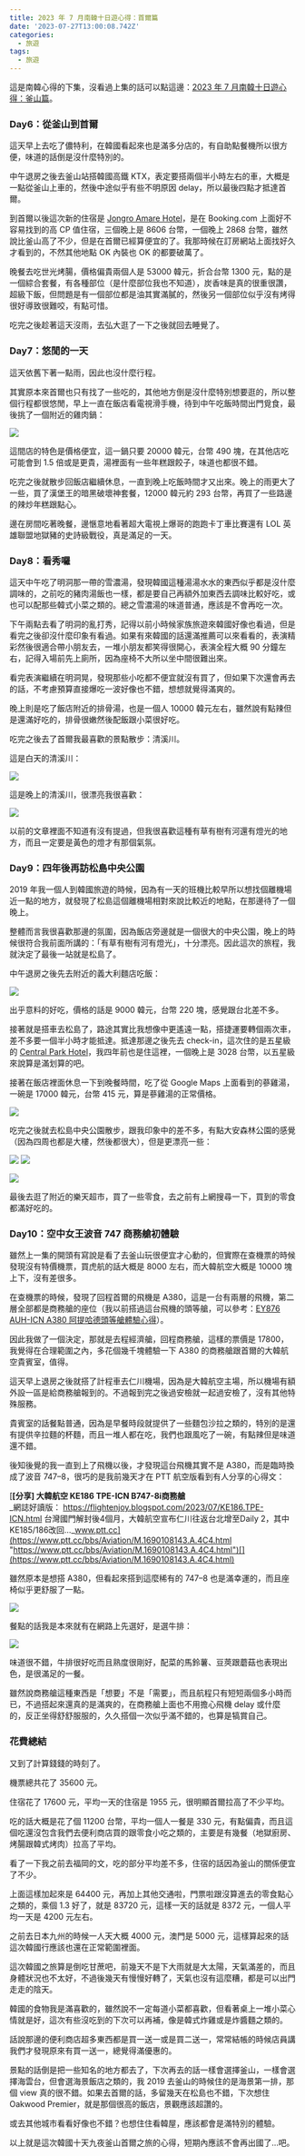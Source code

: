 ```yaml
---
title: 2023 年 7 月南韓十日遊心得：首爾篇
date: '2023-07-27T13:00:08.742Z'
categories:
  - 旅遊
tags:
  - 旅遊
---
```


這是南韓心得的下集，沒看過上集的話可以點這邊：[2023 年 7 月南韓十日遊心得：釜山篇](https://medium.com/@hulitw/2023-july-korea-trip-busan-a475e484e1fc)。

### Day6：從釜山到首爾

這天早上去吃了儂特利，在韓國看起來也是滿多分店的，有自助點餐機所以很方便，味道的話倒是沒什麼特別的。

中午退房之後去釜山站搭韓國高鐵 KTX，表定要搭兩個半小時左右的車，大概是一點從釜山上車的，然後中途似乎有些不明原因 delay，所以最後四點才抵達首爾。

到首爾以後這次新的住宿是 [Jongro Amare Hotel](https://goo.gl/maps/ixT7TsMuiM7sz1iv5)，是在 Booking.com 上面好不容易找到的高 CP 值住宿，三個晚上是 8606 台幣，一個晚上 2868 台幣，雖然說比釜山高了不少，但是在首爾已經算便宜的了。我那時候在訂房網站上面找好久才看到的，不然其他地點 OK 內裝也 OK 的都要破萬了。

晚餐去吃世光烤腸，價格偏貴兩個人是 53000 韓元，折合台幣 1300 元，點的是一個綜合套餐，有各種部位（是什麼部位我也不知道），炭香味是真的很重很讚，超級下飯，但問題是有一個部位都是油其實滿膩的，然後另一個部位似乎沒有烤得很好導致很難咬，有點可惜。

吃完之後趁著這天沒雨，去弘大逛了一下之後就回去睡覺了。

### Day7：悠閒的一天

這天依舊下著一點雨，因此也沒什麼行程。

其實原本來首爾也只有找了一些吃的，其他地方倒是沒什麼特別想要逛的，所以整個行程都很悠閒，早上一直在飯店看電視滑手機，待到中午吃飯時間出門覓食，最後挑了一個附近的雞肉鍋：

![](/img/2023-july-korea-trip-seoul-92ba2d0608ff/1__VOklFqTLIsAw0EEkHc2psQ.jpeg)

這間店的特色是價格便宜，這一鍋只要 20000 韓元，台幣 490 塊，在其他店吃可能會到 1.5 倍或是更貴，湯裡面有一些年糕跟餃子，味道也都很不錯。

吃完之後就散步回飯店繼續休息，一直到晚上吃飯時間才又出來。晚上的雨更大了一些，買了漢堡王的暗黑破壞神套餐，12000 韓元約 293 台幣，再買了一些路邊的辣炒年糕跟點心。

邊在房間吃著晚餐，邊愜意地看著超大電視上爆哥的跑跑卡丁車比賽還有 LOL 英雄聯盟地獄豬的史詩級戰役，真是滿足的一天。

### Day8：看秀囉

這天中午吃了明洞那一帶的雪濃湯，發現韓國這種湯湯水水的東西似乎都是沒什麼調味的，之前吃的豬肉湯飯也一樣，都是要自己再額外加東西去調味比較好吃，或也可以配那些韓式小菜之類的。總之雪濃湯的味道普通，應該是不會再吃一次。

下午兩點去看了明洞的亂打秀，記得以前小時候家族旅遊來韓國好像也看過，但是看完之後卻沒什麼印象有看過。如果有來韓國的話還滿推薦可以來看看的，表演精彩然後很適合帶小朋友去，一堆小朋友都笑得很開心，表演全程大概 90 分鐘左右，記得入場前先上廁所，因為座椅不大所以坐中間很難出來。

看完表演繼續在明洞晃，發現那些小吃都不便宜就沒有買了，但如果下次還會再去的話，不考慮預算直接爆吃一波好像也不錯，想想就覺得滿爽的。

晚上則是吃了飯店附近的排骨湯，也是一個人 10000 韓元左右，雖然說有點辣但是還滿好吃的，排骨很嫩然後配飯跟小菜很好吃。

吃完之後去了首爾我最喜歡的景點散步：清溪川。

這是白天的清溪川：

![](/img/2023-july-korea-trip-seoul-92ba2d0608ff/1__NnG2fLrSkjXgEf6G4qjJSA.jpeg)

這是晚上的清溪川，很漂亮我很喜歡：

![](/img/2023-july-korea-trip-seoul-92ba2d0608ff/1__c0QWxssaNJl10ilvf__32mw.jpeg)

以前的文章裡面不知道有沒有提過，但我很喜歡這種有草有樹有河還有燈光的地方，而且一定要是黃色的燈才有那個氣氛。

### Day9：四年後再訪松島中央公園

2019 年我一個人到韓國旅遊的時候，因為有一天的班機比較早所以想找個離機場近一點的地方，就發現了松島這個離機場相對來說比較近的地點，在那邊待了一個晚上。

整體而言我很喜歡那邊的氛圍，因為飯店旁邊就是一個很大的中央公園，晚上的時候很符合我前面所講的：「有草有樹有河有燈光」，十分漂亮。因此這次的旅程，我就決定了最後一站就是松島了。

中午退房之後先去附近的義大利麵店吃飯：

![](/img/2023-july-korea-trip-seoul-92ba2d0608ff/1__G__ohe2N06rCJMMJ6UcMhrA.jpeg)

出乎意料的好吃，價格的話是 9000 韓元，台幣 220 塊，感覺跟台北差不多。

接著就是搭車去松島了，路途其實比我想像中更遙遠一點，搭捷運要轉個兩次車，差不多要一個半小時才能抵達。抵達那邊之後先去 check-in，這次住的是五星級的 [Central Park Hotel](https://goo.gl/maps/jQ8StE6zoFHCij349)，我四年前也是住這裡，一個晚上是 3028 台幣，以五星級來說算是滿划算的吧。

接著在飯店裡面休息一下到晚餐時間，吃了從 Google Maps 上面看到的蔘雞湯，一碗是 17000 韓元，台幣 415 元，算是蔘雞湯的正常價格。

![](/img/2023-july-korea-trip-seoul-92ba2d0608ff/1__qzBrY2IqLrzn2OKI__YGzIA.jpeg)

吃完之後就去松島中央公園散步，跟我印象中的差不多，有點大安森林公園的感覺（因為四周也都是大樓，然後都很大），但是更漂亮一些：

![](/img/2023-july-korea-trip-seoul-92ba2d0608ff/1__zIOExKasky204775M9o7pQ.jpeg)
![](/img/2023-july-korea-trip-seoul-92ba2d0608ff/1__2IEhkNXFYfzoA7baPbN6Hw.jpeg)

![](/img/2023-july-korea-trip-seoul-92ba2d0608ff/1__U__O7HMQ6XO__vx__QbDFFpVw.jpeg)

最後去逛了附近的樂天超市，買了一些零食，去之前有上網搜尋一下，買到的零食都滿好吃的。

### Day10：空中女王波音 747 商務艙初體驗

雖然上一集的開頭有寫說是看了去釜山玩很便宜才心動的，但實際在查機票的時候發現沒有特價機票，買虎航的話大概是 8000 左右，而大韓航空大概是 10000 塊上下，沒有差很多。

在查機票的時候，發現了回程首爾的飛機是 A380，這是一台有兩層的飛機，第二層全部都是商務艙的座位（我以前搭過這台飛機的頭等艙，可以參考：[EY876 AUH-ICN A380 阿提哈德頭等艙體驗心得](https://hulitw.medium.com/etihad-a380-auh-icn-first-class-352fdbbc08db)）。

因此我做了一個決定，那就是去程經濟艙，回程商務艙，這樣的票價是 17800，我覺得在合理範圍之內，多花個幾千塊體驗一下 A380 的商務艙跟首爾的大韓航空貴賓室，值得。

這天早上退房之後就搭了計程車去仁川機場，因為是大韓航空主場，所以機場有額外設一區是給商務艙報到的。不過報到完之後過安檢就一起過安檢了，沒有其他特殊服務。

貴賓室的話餐點普通，因為是早餐時段就提供了一些麵包沙拉之類的，特別的是還有提供辛拉麵的杯麵，而且一堆人都在吃，我們也跟風吃了一碗，有點辣但是味道還不錯。

後知後覺的我一直到上了飛機以後，才發現這台飛機其實不是 A380，而是臨時換成了波音 747–8，很巧的是我前幾天才在 PTT 航空版看到有人分享的心得文：

[**\[分享\] 大韓航空 KE186 TPE-ICN B747-8i商務艙**  
_網誌好讀版： https://flightenjoy.blogspot.com/2023/07/KE186.TPE-ICN.html 台灣國門解封後4個月，大韓航空宣布仁川往返台北增至Daily 2，其中KE185/186改回…_www.ptt.cc](https://www.ptt.cc/bbs/Aviation/M.1690108143.A.4C4.html "https://www.ptt.cc/bbs/Aviation/M.1690108143.A.4C4.html")[](https://www.ptt.cc/bbs/Aviation/M.1690108143.A.4C4.html)

雖然原本是想搭 A380，但看起來搭到這麼稀有的 747–8 也是滿幸運的，而且座椅似乎更舒服了一點。

![](/img/2023-july-korea-trip-seoul-92ba2d0608ff/1__39rLoKpzbQnuiXtUXI5uJA.jpeg)

餐點的話我是本來就有在網路上先選好，是選牛排：

![](/img/2023-july-korea-trip-seoul-92ba2d0608ff/1__1__AIxKBaSlieOd8MRIjPPg.jpeg)

味道很不錯，牛排很好吃而且熟度很剛好，配菜的馬鈴薯、豆莢跟蘑菇也表現出色，是很滿足的一餐。

雖然說商務艙這種東西是「想要」不是「需要」，而且航程只有短短兩個多小時而已，不過搭起來還真的是滿爽的，在商務艙上面也不用擔心飛機 delay 或什麼的，反正坐得舒舒服服的，久久搭個一次似乎滿不錯的，也算是犒賞自己。

### 花費總結

又到了計算錢錢的時刻了。

機票總共花了 35600 元。

住宿花了 17600 元，平均一天的住宿是 1955 元，很明顯首爾拉高了不少平均。

吃的話大概是花了個 11200 台幣，平均一個人一餐是 330 元，有點偏貴，而且這個吃還沒包含我們去便利商店買的跟零食小吃之類的，主要是有幾餐（地獄廚房、烤腸跟韓式烤肉）拉高了平均。

看了一下我之前去福岡的文，吃的部分平均差不多，住宿的話因為釜山的關係便宜了不少。

上面這樣加起來是 64400 元，再加上其他交通啦，門票啦跟沒算進去的零食點心之類的，乘個 1.3 好了，就是 83720 元，這樣一天的話就是 8372 元，一個人平均一天是 4200 元左右。

之前去日本九州的時候一人天大概 4000 元，澳門是 5000 元，這樣算起來的話這次韓國行應該也還在正常範圍裡面。

這次韓國之旅算是倒吃甘蔗吧，前幾天不是下大雨就是大太陽，天氣滿差的，而且身體狀況也不太好，不過後幾天有慢慢好轉了，天氣也沒有這麼糟，都是可以出門走走的陰天。

韓國的食物我是滿喜歡的，雖然說不一定每道小菜都喜歡，但看著桌上一堆小菜心情就是好，這次有些沒吃到的下次可以再補，像是韓式炸雞或是炸醬麵之類的。

話說那邊的便利商店超多東西都是買一送一或是買二送一，常常結帳的時候店員講我們才發現原來有買一送一，總覺得滿優惠的。

景點的話倒是把一些知名的地方都去了，下次再去的話一樣會選擇釜山，一樣會選擇海雲台，但會選海景飯店之類的，我 2019 去釜山的時候住的是海景第一排，那個 view 真的很不錯。如果去首爾的話，多留幾天在松島也不錯，下次想住 Oakwood Premier，就是那個很高的飯店，景觀應該超讚的。

或去其他城市看看好像也不錯？也想住住看韓屋，應該都會是滿特別的體驗。

以上就是這次韓國十天九夜釜山首爾之旅的心得，短期內應該不會再出國了…吧。